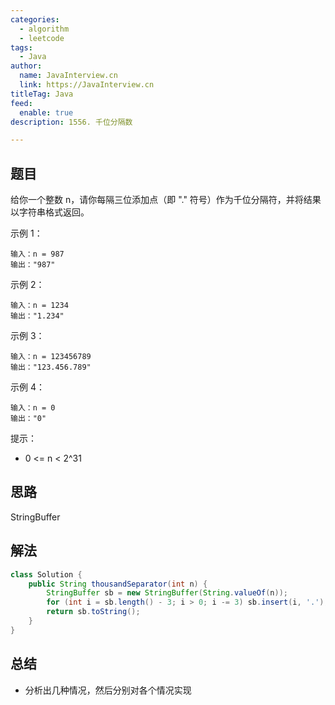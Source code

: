 ```yaml
---
categories:
  - algorithm
  - leetcode
tags:
  - Java
author: 
  name: JavaInterview.cn
  link: https://JavaInterview.cn
titleTag: Java
feed:
  enable: true
description: 1556. 千位分隔数

---
```


## 题目

给你一个整数 n，请你每隔三位添加点（即 "." 符号）作为千位分隔符，并将结果以字符串格式返回。



示例 1：

    输入：n = 987
    输出："987"
示例 2：

    输入：n = 1234
    输出："1.234"
示例 3：

    输入：n = 123456789
    输出："123.456.789"
示例 4：

    输入：n = 0
    输出："0"


提示：

* 0 <= n < 2^31


## 思路

StringBuffer

## 解法
```java
class Solution {
    public String thousandSeparator(int n) {
        StringBuffer sb = new StringBuffer(String.valueOf(n));
        for (int i = sb.length() - 3; i > 0; i -= 3) sb.insert(i, '.');
        return sb.toString();
    }
}

```

## 总结

- 分析出几种情况，然后分别对各个情况实现 
